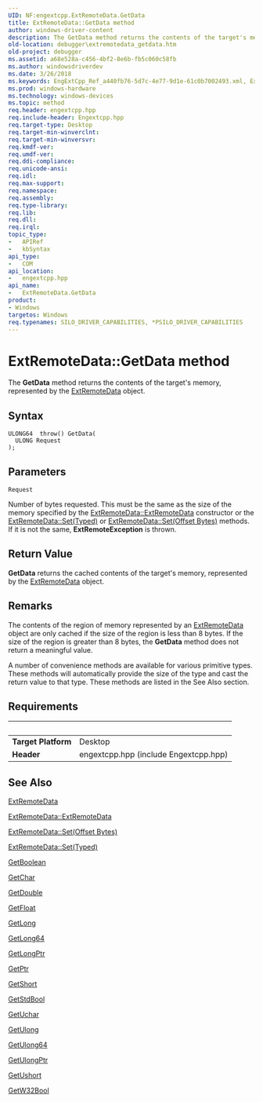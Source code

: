 ```yaml
---
UID: NF:engextcpp.ExtRemoteData.GetData
title: ExtRemoteData::GetData method
author: windows-driver-content
description: The GetData method returns the contents of the target's memory, represented by the ExtRemoteData object.
old-location: debugger\extremotedata_getdata.htm
old-project: debugger
ms.assetid: a68e528a-c456-4bf2-8e6b-fb5c060c58fb
ms.author: windowsdriverdev
ms.date: 3/26/2018
ms.keywords: EngExtCpp_Ref_a440fb76-5d7c-4e77-9d1e-61c0b7002493.xml, ExtRemoteData, ExtRemoteData class [Windows Debugging], GetData method, ExtRemoteData::GetData, GetData method [Windows Debugging], GetData method [Windows Debugging], ExtRemoteData class, GetData,ExtRemoteData.GetData, debugger.extremotedata_getdata
ms.prod: windows-hardware
ms.technology: windows-devices
ms.topic: method
req.header: engextcpp.hpp
req.include-header: Engextcpp.hpp
req.target-type: Desktop
req.target-min-winverclnt: 
req.target-min-winversvr: 
req.kmdf-ver: 
req.umdf-ver: 
req.ddi-compliance: 
req.unicode-ansi: 
req.idl: 
req.max-support: 
req.namespace: 
req.assembly: 
req.type-library: 
req.lib: 
req.dll: 
req.irql: 
topic_type:
-	APIRef
-	kbSyntax
api_type:
-	COM
api_location:
-	engextcpp.hpp
api_name:
-	ExtRemoteData.GetData
product:
- Windows
targetos: Windows
req.typenames: SILO_DRIVER_CAPABILITIES, *PSILO_DRIVER_CAPABILITIES
---
```



# ExtRemoteData::GetData method
The <b>GetData</b> method returns the contents of the target's memory, represented by the <a href="https://msdn.microsoft.com/library/windows/hardware/ff544008">ExtRemoteData</a> object.

## Syntax

```
ULONG64  throw() GetData(
  ULONG Request
);
```

## Parameters

`Request`

Number of bytes requested.  This must be the same as the size of the memory specified by the <a href="https://msdn.microsoft.com/library/windows/hardware/ff544006">ExtRemoteData::ExtRemoteData</a> constructor or the <a href="https://msdn.microsoft.com/a335f881-7b6f-4069-87fe-c036867b0c77">ExtRemoteData::Set(Typed)</a> or <a href="https://msdn.microsoft.com/50b4bee4-3a8c-45a1-9a3f-b416aa8a19e5">ExtRemoteData::Set(Offset Bytes)</a> methods.  If it is not the same, <b>ExtRemoteException</b> is thrown.


## Return Value

<b>GetData</b> returns the cached contents of the target's memory, represented by the <a href="https://msdn.microsoft.com/library/windows/hardware/ff544008">ExtRemoteData</a> object.

## Remarks

The contents of the region of memory represented by an <a href="https://msdn.microsoft.com/library/windows/hardware/ff544008">ExtRemoteData</a> object are only cached if the size of the region is less than 8 bytes.  If the size of the region is greater than 8 bytes, the <b>GetData</b> method does not return a meaningful value.

A number of convenience methods are available for various primitive types. These methods will automatically provide the size of the type and cast the return value to that type.  These methods are listed in the See Also section.

## Requirements
| &nbsp; | &nbsp; |
| ---- |:---- |
| **Target Platform** | Desktop |
| **Header** | engextcpp.hpp (include Engextcpp.hpp) |

## See Also

<a href="https://msdn.microsoft.com/library/windows/hardware/ff544008">ExtRemoteData</a>



<a href="https://msdn.microsoft.com/library/windows/hardware/ff544006">ExtRemoteData::ExtRemoteData</a>



<a href="https://msdn.microsoft.com/50b4bee4-3a8c-45a1-9a3f-b416aa8a19e5">ExtRemoteData::Set(Offset Bytes)</a>



<a href="https://msdn.microsoft.com/a335f881-7b6f-4069-87fe-c036867b0c77">ExtRemoteData::Set(Typed)</a>



<a href="https://msdn.microsoft.com/7a580683-ae56-4566-95b4-b4d42ae0e1ab">GetBoolean</a>



<a href="https://msdn.microsoft.com/bf916e7c-f03b-4d02-8260-bc90e8957cc9">GetChar</a>



<a href="https://msdn.microsoft.com/f8645e92-659f-42b8-a850-49a434ec2a67">GetDouble</a>



<a href="https://msdn.microsoft.com/f2781f6b-cc3e-427c-8181-908639613270">GetFloat</a>



<a href="https://msdn.microsoft.com/064f50e7-bae8-4c29-9802-47efdb749652">GetLong</a>



<a href="https://msdn.microsoft.com/dd6f051a-d287-4cb9-8c53-928415e0f152">GetLong64</a>



<a href="https://msdn.microsoft.com/9f796af1-870b-4349-b86a-3c9d868662f6">GetLongPtr</a>



<a href="https://msdn.microsoft.com/f9778881-9b53-49c5-9fe8-80f9a866b9af">GetPtr</a>



<a href="https://msdn.microsoft.com/5e364e83-76db-44b0-b5bc-15eed53bbbdf">GetShort</a>



<a href="https://msdn.microsoft.com/f6a55181-7e1a-4af0-ac45-1991c42cdc87">GetStdBool</a>



<a href="https://msdn.microsoft.com/2c4b7f40-210a-44fa-b7d4-150355d6b75b">GetUchar</a>



<a href="https://msdn.microsoft.com/library/windows/hardware/jj983420">GetUlong</a>



<a href="https://msdn.microsoft.com/library/windows/hardware/jj983421">GetUlong64</a>



<a href="https://msdn.microsoft.com/1a3a870b-9f50-4430-b4f4-6d877d2fac3e">GetUlongPtr</a>



<a href="https://msdn.microsoft.com/e5e2061f-5133-4645-8e07-659f08473a51">GetUshort</a>



<a href="https://msdn.microsoft.com/a17812f5-4e20-4793-9352-3cabed25a6da">GetW32Bool</a>